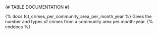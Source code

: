 {# TABLE DOCUMENTATION #}

{% docs fct_crimes_per_community_area_per_month_year %}
Gives the number and types of crimes from a community area per month-year.
{% enddocs %}

